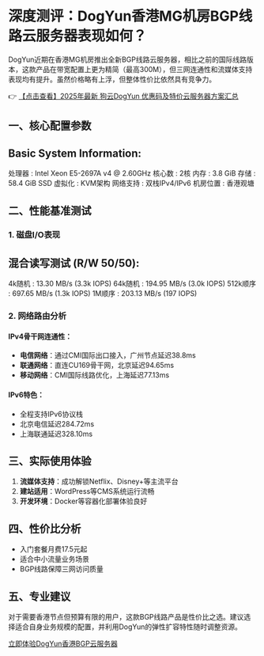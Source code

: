 # 深度测评：DogYun香港MG机房BGP线路云服务器表现如何？

DogYun近期在香港MG机房推出全新BGP线路云服务器，相比之前的国际线路版本，这款产品在带宽配置上更为精简（最高300M），但三网连通性和流媒体支持表现均有提升。虽然价格略有上浮，但整体性价比依然具有竞争力。

👉 [【点击查看】2025年最新 狗云DogYun 优惠码及特价云服务器方案汇总](https://bit.ly/DogYun)

## 一、核心配置参数

Basic System Information:
---------------------------------
处理器    : Intel Xeon E5-2697A v4 @ 2.60GHz
核心数    : 2核
内存      : 3.8 GiB
存储      : 58.4 GiB SSD
虚拟化    : KVM架构
网络支持  : 双栈IPv4/IPv6
机房位置  : 香港观塘

## 二、性能基准测试

### 1. 磁盘I/O表现

混合读写测试 (R/W 50/50):
---------------------------------
4k随机   : 13.30 MB/s (3.3k IOPS)
64k随机  : 194.95 MB/s (3.0k IOPS)
512k顺序 : 697.65 MB/s (1.3k IOPS)
1M顺序   : 203.13 MB/s (197 IOPS)

### 2. 网络路由分析

#### IPv4骨干网连通性：
- **电信网络**：通过CMI国际出口接入，广州节点延迟38.8ms
- **联通网络**：直连CU169骨干网，北京延迟94.65ms
- **移动网络**：CMI国际线路优化，上海延迟77.13ms

#### IPv6特色：
- 全程支持IPv6协议栈
- 北京电信延迟284.72ms
- 上海联通延迟328.10ms

## 三、实际使用体验

1. **流媒体支持**：成功解锁Netflix、Disney+等主流平台
2. **建站适用**：WordPress等CMS系统运行流畅
3. **开发环境**：Docker等容器化部署体验良好

## 四、性价比分析

- 入门套餐月费17.5元起
- 适合中小流量业务场景
- BGP线路保障三网访问质量

## 五、专业建议

对于需要香港节点但预算有限的用户，这款BGP线路产品是性价比之选。建议选择适合自身业务规模的配置，并利用DogYun的弹性扩容特性随时调整资源。

[立即体验DogYun香港BGP云服务器](https://bit.ly/DogYun)